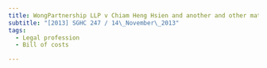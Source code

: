 ```yaml
---
title: WongPartnership LLP v Chiam Heng Hsien and another and other matters 
subtitle: "[2013] SGHC 247 / 14\_November\_2013"
tags:
  - Legal profession
  - Bill of costs

---
```


